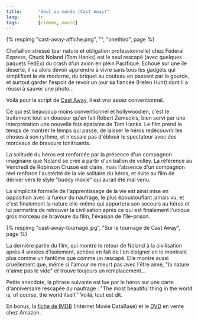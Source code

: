 ```yaml
---
title:      "Seul au monde (Cast Away)"
lang:       fr
tags:       [cinema, movie]
---
```


{% respimg "cast-away-affiche.png", "", "onethird", page %}

Chefaillon stressé (par nature et obligation professionnelle) chez Federal Express, Chuck Noland (Tom Hanks) est le seul rescapé (avec quelques paquets FedEx) du crash d'un avion en plein Pacifique. Echoué sur une île déserte, il va alors devoir apprendre à vivre sans tous les gadgets qui simplifient la vie moderne, du briquet au couteau en passant par la gourde, et surtout garder l'espoir de revoir un jour sa fiancée (Helen Hunt) dont il a réussi à sauver une photo…

Voilà pour le script de [Cast Away](http://www.castawaymovie.com/), il est vrai assez conventionnel.

Ce qui est beaucoup moins conventionnel et hollywoodien, c'est le traitement tout en douceur qu'en fait Robert Zemeckis, bien servi par une interprétation une nouvelle fois épatante de Tom Hanks. Le film prend le temps de montrer le temps qui passe, de laisser le héros redécouvrir les choses à son rythme, et n'essaie pas d'éblouir le spectateur avec des morceaux de bravoure tonitruants.

La solitude du héros est renforcée par la présence d'un compagnon imaginaire que Noland se créé à partir d'un ballon de volley. La référence au Vendredi de Robinson Crusoé est claire, mais l'absence d'un compagnon réel renforce l'austérité de la vie solitaire du héros, et évite au film de dériver vers le style "buddy movie" qui aurait été mal venu.

La simplicité formelle de l'apprentissage de la vie est ainsi mise en opposition avec la fureur du naufrage, le plus époustouflant jamais vu, et c'est finalement la nature elle-même qui apportera son secours au héros et lui permettra de retrouver la civilisation après ce qui est finalement l'unique gros morceau de bravoure du film, l'évasion de l'île-prison.

{% respimg "cast-away-tournage.jpg", "Sur le tournage de Cast Away", page %}

La dernière partie du film, qui montre le retour de Noland à la civilisation après 4 années d'isolement, achève en fait de l'en éloigner en le montrant plus comme un fantôme que comme un rescapé. Elle montre aussi cruellement que, même si l'amour ne meurt pas avec l'être aimé, "la nature n'aime pas le vide" et trouve toujours un remplacement…

Petite anecdote, la phrase suivante est lue par le héros sur une carte d'anniversaire rescapée du naufrage : "The most beautiful thing in the world is, of course, the world itself." Voilà, tout est dit.

En bonus, la [fiche de IMDB](http://www.imdb.com/Title?0162222) (Internet Movie DataBase) et le [DVD](http://www.amazon.com/exec/obidos/ASIN/B00003CXRN/phpheaven) en vente chez Amazon.
